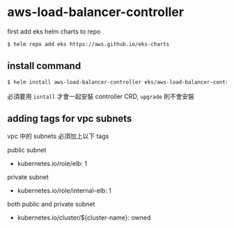# aws-load-balancer-controller

first add eks helm charts to repo

```bash
$ helm repo add eks https://aws.github.io/eks-charts 
```

## install command

```bash
$ helm install aws-load-balancer-controller eks/aws-load-balancer-controller -n kube-system -f ./aws-load-balancer-controlle/override-values.yaml
```

必須要用 `isntall` 才會一起安裝 controller CRD, `upgrade` 則不會安裝

## adding tags for vpc subnets

vpc 中的 subnets 必須加上以下 tags

public subnet

- kubernetes.io/role/elb: 1

private subnet

- kubernetes.io/role/internal-elb: 1

both public and private subnet

- kubernetes.io/cluster/${cluster-name}: owned